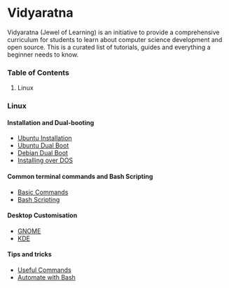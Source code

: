 # Vidyaratna

Vidyaratna (Jewel of Learning) is an initiative to provide a comprehensive curriculum for students to learn about computer science development and open source. This is a curated list of tutorials, guides and everything a beginner needs to know. 

### Table of Contents

1. Linux



### Linux 

#### Installation and Dual-booting

- [Ubuntu Installation](https://tutorials.ubuntu.com/tutorial/tutorial-install-ubuntu-desktop#0)
- [Ubuntu Dual Boot](https://itsfoss.com/install-ubuntu-dual-boot-mode-windows/)
-  [Debian Dual Boot](https://www.lifewire.com/dual-boot-windows-8-1-debian-jessie-2202088)
- [Installing over DOS](https://www.linuxquestions.org/questions/linux-newbie-8/need-help-with-installing-linux-from-free-dos-899812/) 

#### Common terminal commands and Bash Scripting
- [Basic Commands](https://maker.pro/linux/tutorial/basic-linux-commands-for-beginners)
- [Bash Scripting](https://ryanstutorials.net/bash-scripting-tutorial/bash-script.php) 

#### Desktop Customisation

- [GNOME](https://itsfoss.com/gnome-tricks-ubuntu/)
- [KDE](https://opensource.com/article/17/5/7-cool-kde-tweaks-will-improve-your-life) 

#### Tips and tricks
- [Useful Commands](https://likegeeks.com/linux-command-line-tricks/)
- [Automate with Bash](https://www.tecmint.com/using-shell-script-to-automate-linux-system-maintenance-tasks/)
